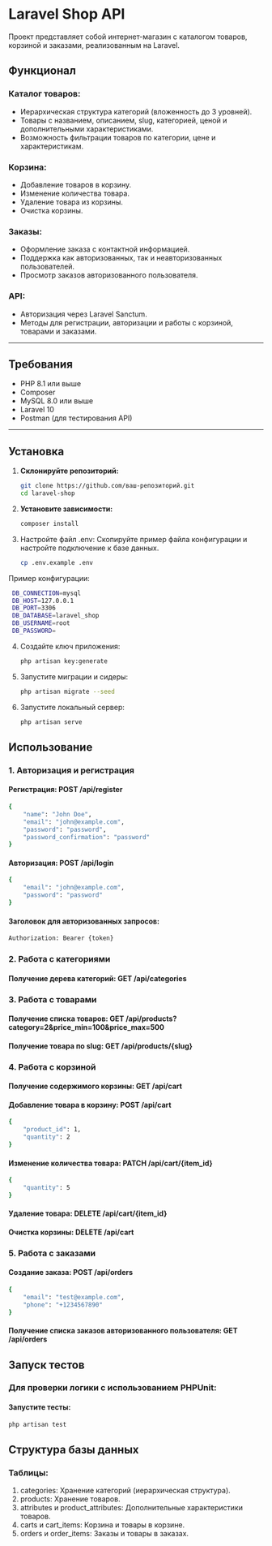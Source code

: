 # Laravel Shop API

Проект представляет собой интернет-магазин с каталогом товаров, корзиной и заказами, реализованным на Laravel.

## Функционал

### Каталог товаров:
- Иерархическая структура категорий (вложенность до 3 уровней).
- Товары с названием, описанием, slug, категорией, ценой и дополнительными характеристиками.
- Возможность фильтрации товаров по категории, цене и характеристикам.

### Корзина:
- Добавление товаров в корзину.
- Изменение количества товара.
- Удаление товара из корзины.
- Очистка корзины.

### Заказы:
- Оформление заказа с контактной информацией.
- Поддержка как авторизованных, так и неавторизованных пользователей.
- Просмотр заказов авторизованного пользователя.

### API:
- Авторизация через Laravel Sanctum.
- Методы для регистрации, авторизации и работы с корзиной, товарами и заказами.

---

## Требования

- PHP 8.1 или выше
- Composer
- MySQL 8.0 или выше
- Laravel 10
- Postman (для тестирования API)

---

## Установка

1. **Склонируйте репозиторий:**
   ```bash
   git clone https://github.com/ваш-репозиторий.git
   cd laravel-shop
2. **Установите зависимости:**
    ```bash
   composer install
3. Настройте файл .env: Скопируйте пример файла конфигурации и настройте подключение к базе данных.
    ```bash
   cp .env.example .env
    ```


Пример конфигурации:
   ```bash
    DB_CONNECTION=mysql
    DB_HOST=127.0.0.1
    DB_PORT=3306
    DB_DATABASE=laravel_shop
    DB_USERNAME=root
    DB_PASSWORD=
   ```
4. Создайте ключ приложения:
    ```bash
   php artisan key:generate
5. Запустите миграции и сидеры:
    ```bash
    php artisan migrate --seed
    ```
6. Запустите локальный сервер:
    ```bash
    php artisan serve
    ```

## Использование
### 1. Авторизация и регистрация
#### Регистрация: POST /api/register

```bash
{
    "name": "John Doe",
    "email": "john@example.com",
    "password": "password",
    "password_confirmation": "password"
}
```

#### Авторизация: POST /api/login

```bash
{
    "email": "john@example.com",
    "password": "password"
}
```

#### Заголовок для авторизованных запросов:

```bash
Authorization: Bearer {token}
```

### 2. Работа с категориями
#### Получение дерева категорий: GET /api/categories

### 3. Работа с товарами
#### Получение списка товаров: GET /api/products?category=2&price_min=100&price_max=500
#### Получение товара по slug: GET /api/products/{slug}

### 4. Работа с корзиной
#### Получение содержимого корзины: GET /api/cart
#### Добавление товара в корзину: POST /api/cart
```bash
{
    "product_id": 1,
    "quantity": 2
}
```

#### Изменение количества товара: PATCH /api/cart/{item_id}
```bash
{
    "quantity": 5
}
```
#### Удаление товара: DELETE /api/cart/{item_id}
#### Очистка корзины: DELETE /api/cart

### 5. Работа с заказами
#### Создание заказа: POST /api/orders

```bash
{
    "email": "test@example.com",
    "phone": "+1234567890"
}
```

#### Получение списка заказов авторизованного пользователя: GET /api/orders

## Запуск тестов

### Для проверки логики с использованием PHPUnit:

#### Запустите тесты:

```bash
php artisan test
```

## Структура базы данных
### Таблицы:

1. categories: Хранение категорий (иерархическая структура).
2. products: Хранение товаров.
3. attributes и product_attributes: Дополнительные характеристики товаров.
4. carts и cart_items: Корзина и товары в корзине.
5. orders и order_items: Заказы и товары в заказах.

